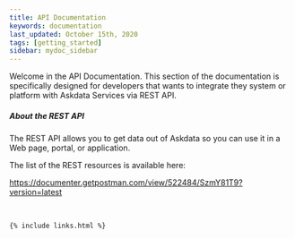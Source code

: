 ```yaml
---
title: API Documentation
keywords: documentation
last_updated: October 15th, 2020
tags: [getting_started]
sidebar: mydoc_sidebar
---
```


Welcome in the API Documentation. This section of the documentation is specifically designed for developers that wants to integrate they system or platform with Askdata Services via REST API.

##### About the REST API

The REST API allows you to get data out of Askdata so you can use it in a Web page, portal, or application.

The list of the REST resources is available here:

‍<https://documenter.getpostman.com/view/522484/SzmY81T9?version=latest>

‍



    {% include links.html %}

    